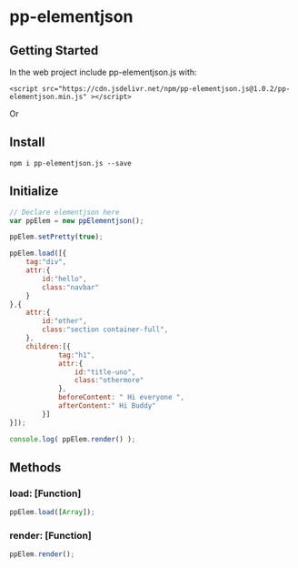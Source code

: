 # pp-elementjson

## Getting Started

In the web project include pp-elementjson.js with:

```
<script src="https://cdn.jsdelivr.net/npm/pp-elementjson.js@1.0.2/pp-elementjson.min.js" ></script>
```

Or

## Install

```
npm i pp-elementjson.js --save
```

## Initialize

```javascript
// Declare elementjson here
var ppElem = new ppElementjson();

ppElem.setPretty(true);

ppElem.load([{
	tag:"div",
	attr:{
		id:"hello",
		class:"navbar"
	}
},{
	attr:{
		id:"other",
		class:"section container-full",		
	},
	children:[{
			tag:"h1",
			attr:{
				id:"title-uno",
				class:"othermore"
			},
			beforeContent: " Hi everyone ",
			afterContent:" Hi Buddy"
		}]		
}]);

console.log( ppElem.render() );

```

## Methods

### load: [Function]

```javascript
ppElem.load([Array]);
```

### render: [Function]

```javascript
ppElem.render();
```
